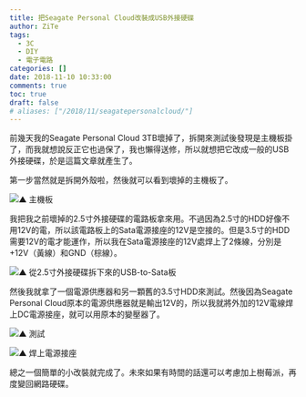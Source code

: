 ```yaml
---
title: 把Seagate Personal Cloud改裝成USB外接硬碟
author: ZiTe
tags:
  - 3C
  - DIY
  - 電子電路
categories: []
date: 2018-11-10 10:33:00
comments: true
toc: true
draft: false
# aliases: ["/2018/11/seagatepersonalcloud/"]
---
```

前幾天我的Seagate Personal Cloud 3TB壞掉了，拆開來測試後發現是主機板掛了，而我就想說反正它也過保了，我也懶得送修，所以就想把它改成一般的USB外接硬碟，於是這篇文章就產生了。

<!--more-->

第一步當然就是拆開外殼啦，然後就可以看到壞掉的主機板了。

![▲ 主機板](https://1.bp.blogspot.com/-x7dp6JOc8-4/XppnpsjDQbI/AAAAAAAACHI/Wuh-IGCGuZM-0R0WJOD6Pw5BMOsyJSVtwCPcBGAsYHg/s640/DSC_0020.jpg)

我把我之前壞掉的2.5寸外接硬碟的電路板拿來用。不過因為2.5寸的HDD好像不用12V的電，所以該電路板上的Sata電源接座的12V是空接的。但是3.5寸的HDD需要12V的電才能運作，所以我在Sata電源接座的12V處焊上了2條線，分別是+12V（黃線）和GND（棕線）。

![▲ 從2.5寸外接硬碟拆下來的USB-to-Sata板](https://1.bp.blogspot.com/-ZvOLPwbKQ9A/Xppnpg8NXiI/AAAAAAAACHI/hHe4ZGf5wbUcvj_C6mfIp_elj1mKinQ_wCPcBGAsYHg/s1600/DSC_0038.jpg)

然後我就拿了一個電源供應器和另一顆舊的3.5寸HDD來測試。然後因為Seagate Personal Cloud原本的電源供應器就是輸出12V的，所以我就將外加的12V電線焊上DC電源接座，就可以用原本的變壓器了。

![▲ 測試](https://1.bp.blogspot.com/-moZb8s4vIRs/Xppnpo1VKII/AAAAAAAACHI/lny_48929VIPfbevah21RbAJsGdV26sTgCPcBGAsYHg/s1600/DSC_0036.jpg)

![▲ 焊上電源接座](https://1.bp.blogspot.com/-s3dxPY4la3A/XppnptsoGKI/AAAAAAAACHI/_pXPIWNKrBY1XTLM3Kcp13dT_gdLPqJ-ACPcBGAsYHg/s1600/DSC_0080.jpg)

總之一個簡單的小改裝就完成了。未來如果有時間的話還可以考慮加上樹莓派，再度變回網路硬碟。
